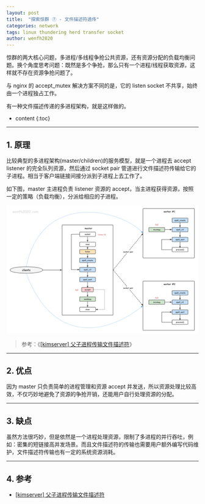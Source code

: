 ```yaml
---
layout: post
title:  "探索惊群 ⑦ - 文件描述符透传"
categories: network
tags: linux thundering herd transfer socket
author: wenfh2020
---
```


惊群的两大核心问题，多进程/多线程争抢公共资源，还有资源分配的负载均衡问题。换个角度思考问题：既然是多个争抢，那么只有一个进程/线程获取资源，这样就不存在资源争抢问题了。

与 nginx 的 accept_mutex 解决方案不同的是，它的 listen socket 不共享，始终由一个进程独占工作。

有一种文件描述传递的多进程架构，就是这样做的。




* content
{:toc}

---

## 1. 原理

比较典型的多进程架构(master/children)的服务模型，就是一个进程去 accept listener 的完全队列资源，然后通过 socket pair 管道进行文件描述符传输给它的子进程。相当于客户端链接间接分派到子进程上去工作了。

如下图，master 主进程负责 listener 资源的 accept，当主进程获得资源，按照一定的策略（负载均衡），分派给相应的子进程。

<div align=center><img src="/images/2021-09-28-14-10-47.png" data-action="zoom"/></div>

> 参考：《[[kimserver] 父子进程传输文件描述符](https://wenfh2020.com/2020/10/23/kimserver-socket-transfer/)》

---

## 2. 优点

因为 master 只负责简单的进程管理和资源 accept 并发送，所以资源处理比较高效，不仅巧妙地避免了资源的争抢开销，还能用户自行处理资源的分配。

---

## 3. 缺点

虽然方法很巧妙，但是依然是一个进程处理资源，限制了多进程的并行吞吐，例如：密集的短链接高并发场景。而且文件描述符的传输也需要用户额外编写代码维护，文件描述符传输也有一定的系统资源消耗。

---

## 4. 参考

* [[kimserver] 父子进程传输文件描述符](https://wenfh2020.com/2020/10/23/kimserver-socket-transfer/)